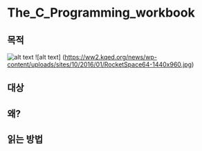 # The_C_Programming_workbook
## 목적
![alt text](https://mediastream.cern.ch/MediaArchive/Photo/Public/1966/6607189/6607189/6607189-A5-at-72-dpi.jpg)
![alt text] (https://ww2.kqed.org/news/wp-content/uploads/sites/10/2016/01/RocketSpace64-1440x960.jpg)

## 대상
## 왜?
## 읽는 방법
